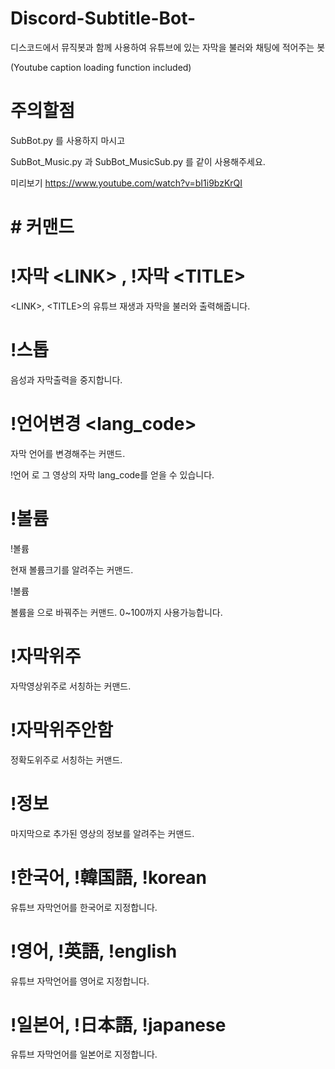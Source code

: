 # Discord-Subtitle-Bot-
디스코드에서 뮤직봇과 함께 사용하여 유튜브에 있는 자막을 불러와 채팅에 적어주는 봇

(Youtube caption loading function included)

# 주의할점
SubBot.py 를 사용하지 마시고

SubBot_Music.py 과 SubBot_MusicSub.py 를 같이 사용해주세요.

미리보기
https://www.youtube.com/watch?v=bI1i9bzKrQI

# # 커맨드

# !자막 &lt;LINK&gt; , !자막 &lt;TITLE&gt;
  &lt;LINK&gt;, &lt;TITLE&gt;의 유튜브 재생과 자막을 불러와 출력해줍니다.
    
    
# !스톱
  음성과 자막출력을 중지합니다.
  
  
# !언어변경 &lt;lang_code&gt;
  자막 언어를 변경해주는 커맨드.
  
  !언어 <link>로 그 영상의 자막 lang_code를 얻을 수 있습니다.
  
# !볼륨
  !볼륨
  
  현재 볼륨크기를 알려주는 커맨드.
  
  
  !볼륨 <number>
  
  볼륨을 <number>으로 바꿔주는 커맨드. 0~100까지 사용가능합니다.
  
# !자막위주
  자막영상위주로 서칭하는 커맨드.
  
# !자막위주안함
  정확도위주로 서칭하는 커맨드.
  
# !정보
  마지막으로 추가된 영상의 정보를 알려주는 커맨드.
  
# !한국어, !韓国語, !korean
  유튜브 자막언어를 한국어로 지정합니다.
  
# !영어, !英語, !english
  유튜브 자막언어를 영어로 지정합니다.

# !일본어, !日本語, !japanese
  유튜브 자막언어를 일본어로 지정합니다.
